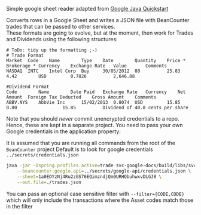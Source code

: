 Simple google sheet reader adapted from [Google Java Quickstart](https://developers.google.com/sheets/api/quickstart/java)

   
Converts rows in a Google Sheet and writes a JSON file with BeanCounter trades that can be passed to other services.  
These formats are going to evolve, but at the moment, then work for Trades and Dividends using the following structures:

```csv
# ToDo: tidy up the formatting ;-)
# Trade Format
Market	Code	Name	    Type	Date	    Quantity	Price *	Brokerage *	Currency	Exchange Rate	Value	    Comments
NASDAQ	INTC	Intel Corp	Buy	    30/05/2012	80	        25.83	4.42	    USD	        0.7826	        2,646.08

#Dividend Format
Code	    Name	    Date Paid	Exchange Rate	Currency	Net Amount	Foreign Tax Deducted	Gross Amount	Comments
ABBV.NYS    AbbVie Inc      15/02/2013	0.8074  USD	        15.85	    0.00	             15.85	        Dividend of 40.0 cents per share
```
    
Note that you should _never_ commit unencrypted credentials to a repo.  Hence, these are kept in a separate project.  You need
to pass your own Google credentials in the application property:

It is assumed that you are running all commands from the root of the `BeanCounter` project
Default is to look for google credentials `../secrets/credentials.json`  

```bash
java -jar -Dspring.profiles.active=trade svc-google-docs/build/libs/svc-google-docs-0.0.1-SNAPSHOT.jar \
    --beancounter.google.api=../secrets/google-api/credentials.json \
    --sheet=1a0EOYzNj4Ru2zGS76EQimzndjQm9URHQbuhwxvDLGJ8 \
    --out.file=./trades.json 
```

You can pass an optional case sensitive filter with `--filter={CODE,CODE}` which will only include the transactions where the Asset codes match those in the filter